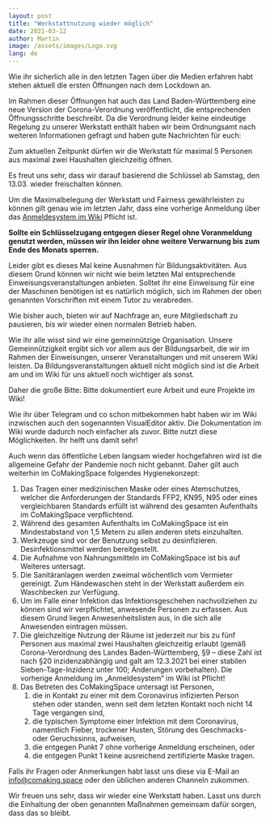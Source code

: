 ```yaml
---
layout: post
title: "Werkstattnutzung wieder möglich"
date: 2021-03-12 
author: Martin
image: /assets/images/Logo.svg
lang: de
---
```

Wie ihr sicherlich alle in den letzten Tagen über die Medien erfahren habt stehen aktuell die ersten Öffnungen nach dem Lockdown an.

Im Rahmen dieser Öffnungen hat auch das Land Baden-Württemberg eine neue Version der Corona-Verordnung veröffentlicht, die entsprechenden Öffnungsschritte beschreibt. Da die Verordnung leider keine eindeutige Regelung zu unserer Werkstatt enthält haben wir beim Ordnungsamt nach weiteren Informationen gefragt und haben gute Nachrichten für euch:

Zum aktuellen Zeitpunkt dürfen wir die Werkstatt für maximal 5 Personen aus maximal zwei Haushalten gleichzeitig öffnen.

Es freut uns sehr, dass wir darauf basierend die Schlüssel ab Samstag, den 13.03. wieder freischalten können.

Um die Maximalbelegung der Werkstatt und Fairness gewährleisten zu können gilt genau wie im letzten Jahr, dass eine vorherige Anmeldung über das [Anmeldesystem im Wiki](https://wiki.comakingspace.de/Anmeldesystem) Pflicht ist.

**Sollte ein Schlüsselzugang entgegen dieser Regel ohne Voranmeldung genutzt werden, müssen wir ihn leider ohne weitere Verwarnung bis zum Ende des Monats sperren.**

Leider gibt es dieses Mal keine Ausnahmen für Bildungsaktivitäten. Aus diesem Grund können wir nicht wie beim letzten Mal entsprechende Einweisungsveranstaltungen anbieten. 
Solltet ihr eine Einweisung für eine der Maschinen benötigen ist es natürlich möglich, sich im Rahmen der oben genannten Vorschriften mit einem Tutor zu verabreden.

Wie bisher auch, bieten wir auf Nachfrage an, eure Mitgliedschaft zu pausieren, bis wir wieder einen normalen Betrieb haben. 

Wie ihr alle wisst sind wir eine gemeinnützige Organisation. Unsere Gemeinnützigkeit ergibt sich vor allem aus der Bildungsarbeit, die wir im Rahmen der Einweisungen, unserer Veranstaltungen und mit unserem Wiki leisten. Da Bildungsveranstaltungen aktuell nicht möglich sind ist die Arbeit am und im Wiki für uns aktuell noch wichtiger als sonst. 

Daher die große Bitte: Bitte dokumentiert eure Arbeit und eure Projekte im Wiki!

Wie ihr über Telegram und co schon mitbekommen habt haben wir im Wiki inzwischen auch den sogenannten VisualEditor aktiv. Die Dokumentation im Wiki wurde dadurch noch einfacher als zuvor. Bitte nutzt diese Möglichkeiten. Ihr helft uns damit sehr!

Auch wenn das öffentliche Leben langsam wieder hochgefahren wird ist die allgemeine Gefahr der Pandemie noch nicht gebannt. Daher gilt auch weiterhin im CoMakingSpace folgendes Hygienekonzept:

1. Das Tragen einer medizinischen Maske oder eines Atemschutzes, welcher die Anforderungen der Standards FFP2, KN95, N95 oder eines vergleichbaren Standards erfüllt ist während des gesamten Aufenthalts im CoMakingSpace verpflichtend.
2. Während des gesamten Aufenthalts im CoMakingSpace ist ein Mindestabstand von 1,5 Metern zu allen anderen stets einzuhalten.
3. Werkzeuge sind vor der Benutzung selbst zu desinfizieren. Desinfektionsmittel werden bereitgestellt.
4. Die Aufnahme von Nahrungsmitteln im CoMakingSpace ist bis auf Weiteres untersagt.
5. Die Sanitäranlagen werden zweimal wöchentlich vom Vermieter gereinigt. Zum Händewaschen steht in der Werkstatt außerdem ein Waschbecken zur Verfügung.
6. Um im Falle einer Infektion das Infektionsgeschehen nachvollziehen zu können sind wir verpflichtet, anwesende Personen zu erfassen. Aus diesem Grund liegen Anwesenheitslisten aus, in die sich alle Anwesenden eintragen müssen.
7. Die gleichzeitige Nutzung der Räume ist jederzeit nur bis zu fünf Personen aus maximal zwei Haushalten gleichzeitig erlaubt (gemäß Corona-Verordnung des Landes Baden-Württemberg, §9 – diese Zahl ist nach §20 inzidenzabhängig und galt am 12.3.2021 bei einer stabilen Sieben-Tage-Inzidenz unter 100; Änderungen vorbehalten).
Die vorherige Anmeldung im „Anmeldesystem“ im Wiki ist Pflicht!
8.  Das Betreten des CoMakingSpace untersagt ist Personen, 
    1.  die in Kontakt zu einer mit dem Coronavirus infizierten Person stehen oder standen, wenn seit dem letzten Kontakt noch nicht 14 Tage vergangen sind,
    2.  die typischen Symptome einer Infektion mit dem Coronavirus, namentlich Fieber, trockener Husten, Störung des Geschmacks- oder Geruchssinns, aufweisen,
    3.  die entgegen Punkt 7 ohne vorherige Anmeldung erscheinen, oder
    4.  die entgegen Punkt 1 keine ausreichend zertifizierte Maske tragen.

Falls ihr Fragen oder Anmerkungen habt lasst uns diese via E-Mail an info@comaking.space oder den üblichen anderen Channeln zukommen.

Wir freuen uns sehr, dass wir wieder eine Werkstatt haben. Lasst uns durch die Einhaltung der oben genannten Maßnahmen gemeinsam dafür sorgen, dass das so bleibt.
